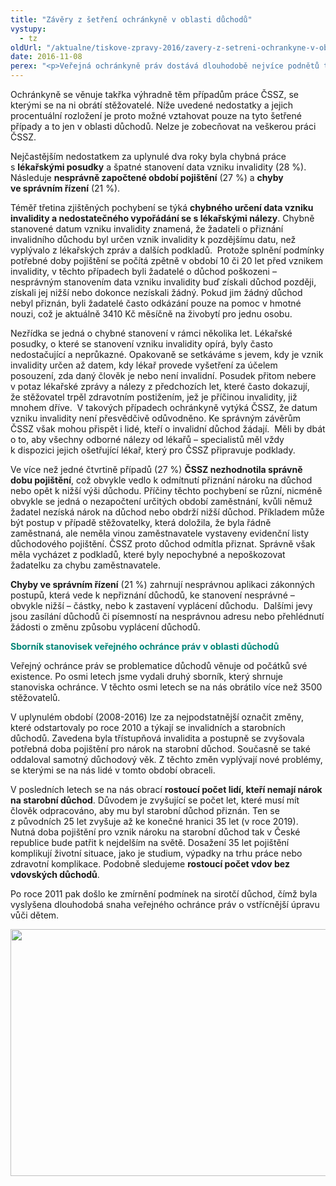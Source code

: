 ```yaml
---
title: "Závěry z šetření ochránkyně v oblasti důchodů"
vystupy:
  - tz
oldUrl: "/aktualne/tiskove-zpravy-2016/zavery-z-setreni-ochrankyne-v-oblasti-duchodu"
date: 2016-11-08
perex: "<p>Veřejná ochránkyně práv dostává dlouhodobě nejvíce podnětů týkajících se důchodů. V letech 2014 a 2015 obdržela ochránkyně celkem 857 podnětů z této agendy. V 70 % případů jsme stěžovatelům pomohli formou rady nebo jiné pomoci, aniž by došlo k zahájení šetření.  Ve 185 případech jsme zahájili šetření. Z těchto případů jsme v 87 konstatovali pochybení (47 %), většinou ze strany České správy sociálního zabezpečení (ČSSZ). V drtivé většině případů orgány uznaly svá pochybení, a pokud to bylo ještě možné, chyby napravily. Celkově spolupráci s ČSSZ hodnotíme pozitivně. Musíme také upozornit, že se na nás obrací rostoucí počet lidí, kteří nedosáhnou na starobní důchod.</p>"
---
```


<!-- imported from the old website -->

<p>Ochránkyně se věnuje takřka výhradně těm případům práce ČSSZ, se kterými se na ni obrátí stěžovatelé. Níže uvedené nedostatky a jejich procentuální rozložení je proto možné vztahovat pouze na tyto šetřené případy a to jen v oblasti důchodů. Nelze je zobecňovat na veškerou práci ČSSZ. </p> <p>Nejčastějším nedostatkem za uplynulé dva roky byla chybná práce s <b>lékařskými posudky</b> a špatné stanovení data vzniku invalidity (28 %). Následuje <b>nesprávně započtené období pojištění</b> (27 %) a <b>chyby ve správním řízení</b> (21 %). </p> <p>Téměř třetina zjištěných pochybení se týká <b>chybného určení data vzniku invalidity a nedostatečného vypořádání se s lékařskými nálezy</b>. Chybně stanovené datum vzniku invalidity znamená, že žadateli o přiznání invalidního důchodu byl určen vznik invalidity k pozdějšímu datu, než vyplývalo z lékařských zpráv a dalších podkladů.  Protože splnění podmínky potřebné doby pojištění se počítá zpětně v období 10 či 20 let před vznikem invalidity, v těchto případech byli žadatelé o důchod poškozeni – nesprávným stanovením data vzniku invalidity buď získali důchod později, získali jej nižší nebo dokonce nezískali žádný. Pokud jim žádný důchod nebyl přiznán, byli žadatelé často odkázání pouze na pomoc v hmotné nouzi, což je aktuálně 3410 Kč měsíčně na živobytí pro jednu osobu. </p> <p>Nezřídka se jedná o chybné stanovení v rámci několika let. Lékařské posudky, o které se stanovení vzniku invalidity opírá, byly často nedostačující a neprůkazné. Opakovaně se setkáváme s jevem, kdy je vznik invalidity určen až datem, kdy lékař provede vyšetření za účelem posouzení, zda daný člověk je nebo není invalidní. Posudek přitom nebere v potaz lékařské zprávy a nálezy z předchozích let, které často dokazují, že stěžovatel trpěl zdravotním postižením, jež je příčinou invalidity, již mnohem dříve.  V takových případech ochránkyně vytýká ČSSZ, že datum vzniku invalidity není přesvědčivě odůvodněno. Ke správným závěrům ČSSZ však mohou přispět i lidé, kteří o invalidní důchod žádají.  Měli by dbát o to, aby všechny odborné nálezy od lékařů – specialistů měl vždy k dispozici jejich ošetřující lékař, který pro ČSSZ připravuje podklady.</p> <p>Ve více než jedné čtvrtině případů (27 %) <b>ČSSZ nezhodnotila správně dobu pojištění</b>, což obvykle vedlo k odmítnutí přiznání nároku na důchod nebo opět k nižší výši důchodu. Příčiny těchto pochybení se různí, nicméně obvykle se jedná o nezapočtení určitých období zaměstnání, kvůli němuž žadatel nezíská nárok na důchod nebo obdrží nižší důchod. Příkladem může být postup v případě stěžovatelky, která doložila, že byla řádně zaměstnaná, ale neměla vinou zaměstnavatele vystaveny evidenční listy důchodového pojištění. ČSSZ proto důchod odmítla přiznat. Správně však měla vycházet z podkladů, které byly nepochybné a nepoškozovat žadatelku za chybu zaměstnavatele. </p> <p><b>Chyby ve správním řízení</b> (21 %) zahrnují nesprávnou aplikaci zákonných postupů, která vede k nepřiznání důchodů, ke stanovení nesprávné – obvykle nižší – částky, nebo k zastavení vyplácení důchodu.  Dalšími jevy jsou zasílání důchodů či písemností na nesprávnou adresu nebo přehlédnutí žádosti o změnu způsobu vyplácení důchodů. </p> <p><span style="color: rgb(0, 133, 118); font-size: 1em; font-weight: bold;">Sborník stanovisek veřejného ochránce práv v oblasti důchodů</span></p> <p>Veřejný ochránce práv se problematice důchodů věnuje od počátků své existence. Po osmi letech jsme vydali druhý sborník, který shrnuje stanoviska ochránce. V těchto osmi letech se na nás obrátilo více než 3500 stěžovatelů. </p> <p>V uplynulém období (2008-2016) lze za nejpodstatnější označit změny, které odstartovaly po roce 2010 a týkají se invalidních a starobních důchodů. Zavedena byla třístupňová invalidita a postupně se zvyšovala potřebná doba pojištění pro nárok na starobní důchod. Současně se také oddaloval samotný důchodový věk. Z těchto změn vyplývají nové problémy, se kterými se na nás lidé v tomto období obraceli. </p> <p>V posledních letech se na nás obrací <b>rostoucí počet lidí, kteří nemají nárok na starobní důchod</b>. Důvodem je zvyšující se počet let, které musí mít člověk odpracováno, aby mu byl starobní důchod přiznán. Ten se z původních 25 let zvyšuje až ke konečné hranici 35 let (v roce 2019). Nutná doba pojištění pro vznik nároku na starobní důchod tak v České republice bude patřit k nejdelším na světě. Dosažení 35 let pojištění komplikují životní situace, jako je studium, výpadky na trhu práce nebo zdravotní komplikace. Podobně sledujeme <b>rostoucí počet vdov bez vdovských důchodů</b>.</p> <p>Po roce 2011 pak došlo ke zmírnění podmínek na sirotčí důchod, čímž byla vyslyšena dlouhodobá snaha veřejného ochránce práv o vstřícnější úpravu vůči dětem. </p><p><img src="https://www.ochrance.cz/uploads/RTEmagicC_Duchody_soczab_Graf_2014_2015.png.png" width="600" height="395" alt="" /></p>
